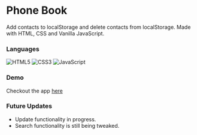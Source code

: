 # Phone Book
Add contacts to localStorage and delete contacts from localStorage. Made with HTML, CSS and Vanilla JavaScript.

### Languages
![HTML5](https://img.shields.io/badge/html5-%23E34F26.svg?style=for-the-badge&logo=html5&logoColor=white)
![CSS3](https://img.shields.io/badge/css3-%231572B6.svg?style=for-the-badge&logo=css3&logoColor=white)
![JavaScript](https://img.shields.io/badge/javascript-%23323330.svg?style=for-the-badge&logo=javascript&logoColor=%23F7DF1E)

### Demo
Checkout the app [here](https://mattbanuag.github.io/phone-book/) 

### Future Updates
- Update functionality in progress.
- Search functionality is still being tweaked. 
